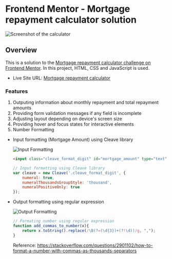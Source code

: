 # Frontend Mentor - Mortgage repayment calculator solution

![Screenshot of the calculator]()

## Overview

This is a solution to the [Mortgage repayment calculator challenge on Frontend Mentor](https://www.frontendmentor.io/challenges/mortgage-repayment-calculator-Galx1LXK73). In this project, HTML, CSS and JavaScript is used.

- Live Site URL: [Mortgage repayment calculator](https://ktqlee.github.io/frontendmentor_mortgage_repayment_calculator/)

### Features

1. Outputing information about monthly repayment and total repayment amounts
2. Providing form validation messages if any field is incomplete
3. Adjusting layout depending on device's screen size
4. Providing hover and focus states for interactive elements
5. Number Formatting

  - Input formatting (Mortgage Amount) using Cleave library

    ![Input Formatting]()
    
    ```html
    <input class="cleave_format_digit" id="mortgage_amount" type="text">
    ```
    ```js
    // Input formatting using Cleave library
    var cleave = new Cleave('.cleave_format_digit', {
        numeral: true,
        numeralThousandsGroupStyle: 'thousand',
        numeralPositiveOnly: true
    });
    ```
    
  - Output formatting using regular expression

    ![Output Formatting]()

    ```js
    // Formating number using regular expression
    function add_commas_to_number(x){
        return x.toString().replace(/\B(?=(\d{3})+(?!\d))/g, ",");
    }
    ```
    Reference: https://stackoverflow.com/questions/2901102/how-to-format-a-number-with-commas-as-thousands-separators

